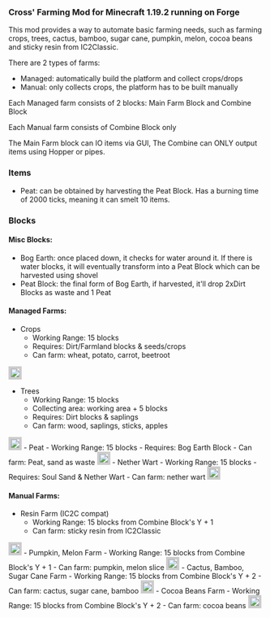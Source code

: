 ### Cross' Farming Mod for Minecraft 1.19.2 running on Forge

This mod provides a way to automate basic farming needs, such as farming crops, trees, cactus, bamboo, sugar cane, pumpkin, melon, cocoa beans and sticky resin from IC2Classic.

There are 2 types of farms:

 - Managed: automatically build the platform and collect crops/drops
 - Manual: only collects crops, the platform has to be built manually  

Each Managed farm consists of 2 blocks: Main Farm Block and Combine Block

Each Manual farm consists of Combine Block only

The Main Farm block can IO items via GUI, The Combine can ONLY output items using  Hopper or pipes.

### Items

 - Peat: can be obtained by harvesting the Peat Block. Has a burning time of 2000 ticks, meaning it can smelt 10 items.

### Blocks

#### Misc Blocks:

 - Bog Earth: once placed down, it checks for water around it. If there is water blocks, it will eventually transform into a Peat Block which can be harvested using shovel
 - Peat Block: the final form of Bog Earth, if harvested, it'll drop 2xDirt Blocks as waste and 1 Peat

#### Managed Farms:
  - Crops
    - Working Range: 15 blocks
    - Requires: Dirt/Farmland blocks & seeds/crops
    - Can farm: wheat, potato, carrot, beetroot
<img src="run/screenshots/crops.png" style="border: solid 5px #CCC">

  - Trees
    - Working Range: 15 blocks
    - Collecting area: working area + 5 blocks
    - Requires: Dirt blocks & saplings
    - Can farm: wood, saplings, sticks, apples
<img src="run/screenshots/trees.png" style="border: solid 5px #CCC">
  - Peat
    - Working Range: 15 blocks
    - Requires: Bog Earth Block 
    - Can farm: Peat, sand as waste
<img src="run/screenshots/peat.png" style="border: solid 5px #CCC">
  - Nether Wart
    - Working Range: 15 blocks
    - Requires: Soul Sand & Nether Wart
    - Can farm: nether wart 
<img src="run/screenshots/nether.png" style="border: solid 5px #CCC">

#### Manual Farms:
  - Resin Farm (IC2C compat)
    - Working Range: 15 blocks from Combine Block's Y + 1
    - Can farm: sticky resin from IC2Classic
<img src="run/screenshots/resin.png" style="border: solid 5px #CCC">
  - Pumpkin, Melon Farm
    - Working Range: 15 blocks from Combine Block's Y + 1
    - Can farm: pumpkin, melon slice
<img src="run/screenshots/gourd.png" style="border: solid 5px #CCC">
  - Cactus, Bamboo, Sugar Cane Farm
    - Working Range: 15 blocks from Combine Block's Y + 2
    - Can farm: cactus, sugar cane, bamboo
<img src="run/screenshots/succulent.png" style="border: solid 5px #CCC">
  - Cocoa Beans Farm
    - Working Range: 15 blocks from Combine Block's Y + 2
    - Can farm: cocoa beans
<img src="run/screenshots/cocoa.png" style="border: solid 5px #CCC">
